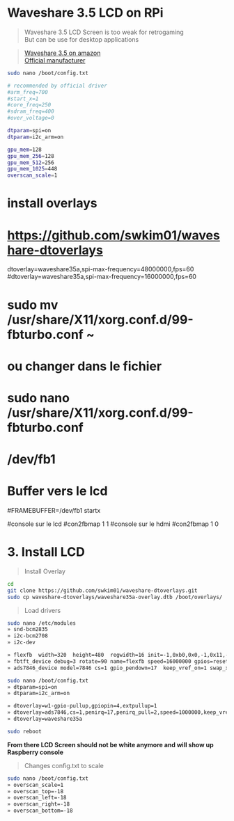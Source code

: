 # Waveshare 3.5 LCD on RPi

> Waveshare 3.5 LCD Screen is too weak for retrogaming<br>
> But can be use for desktop applications<br>

> [Waveshare 3.5 on amazon](http://www.amazon.fr/gp/product/B00SKOPWC4?psc=1&redirect=true&ref_=oh_aui_detailpage_o06_s00)<br>
> [Official manufacturer](http://www.waveshare.com/3.5inch-rpi-lcd-a.htm)


```bash
sudo nano /boot/config.txt

# recommended by official driver
#arm_freq=700
#start_x=1
#core_freq=250
#sdram_freq=400
#over_voltage=0

dtparam=spi=on
dtparam=i2c_arm=on

gpu_mem=128
gpu_mem_256=128
gpu_mem_512=256
gpu_mem_1025=448
overscan_scale=1
```

# install overlays
# https://github.com/swkim01/waveshare-dtoverlays
dtoverlay=waveshare35a,spi-max-frequency=48000000,fps=60
#dtoverlay=waveshare35a,spi-max-frequency=16000000,fps=60

# sudo mv /usr/share/X11/xorg.conf.d/99-fbturbo.conf ~
# ou changer dans le fichier 
# sudo nano /usr/share/X11/xorg.conf.d/99-fbturbo.conf
# /dev/fb1

# Buffer vers le lcd
#FRAMEBUFFER=/dev/fb1 startx

#console sur le lcd
#con2fbmap 1 1
#console sur le hdmi
#con2fbmap 1 0




# 3. Install LCD

> Install Overlay

```bash
cd
git clone https://github.com/swkim01/waveshare-dtoverlays.git
sudo cp waveshare-dtoverlays/waveshare35a-overlay.dtb /boot/overlays/
```

> Load drivers

```bash
sudo nano /etc/modules
» snd-bcm2835
» i2c-bcm2708
» i2c-dev

» flexfb  width=320  height=480  regwidth=16 init=-1,0xb0,0x0,-1,0x11,-2,250,-1,0x3A,0x55,-1,0xC2,0x44,-1,0xC5,0x00,0x00,0x00,0x00,-1,0xE0,0x0F,0x1F,0x1C,0x0C,0x0F,0x08,0x48,0x98,0x37,0x0A,0x13,0x04,0x11,0x0D,0x00,-1,0xE1,0x0F,0x32,0x2E,0x0B,0x0D,0x05,0x47,0x75,0x37,0x06,0x10,0x03,0x24,0x20,0x00,-1,0xE2,0x0F,0x32,0x2E,0x0B,0x0D,0x05,0x47,0x75,0x37,0x06,0x10,0x03,0x24,0x20,0x00,-1,0x36,0x28,-1,0x11,-1,0x29,-3
» fbtft_device debug=3 rotate=90 name=flexfb speed=16000000 gpios=reset:25,dc:24 fps=30
» ads7846_device model=7846 cs=1 gpio_pendown=17  keep_vref_on=1 swap_xy=1 pressure_max=255 x_plate_ohms=60 x_min=200 x_max=3900 y_min=200 y_max=3900

sudo nano /boot/config.txt
» dtparam=spi=on
» dtparam=i2c_arm=on

» dtoverlay=w1-gpio-pullup,gpiopin=4,extpullup=1
» dtoverlay=ads7846,cs=1,penirq=17,penirq_pull=2,speed=1000000,keep_vref_on=1,swapxy=1,pmax=255,xohms=60,xmin=200,xmax=3900,ymin=200,ymax=3900
» dtoverlay=waveshare35a

sudo reboot
```

**From there LCD Screen should not be white anymore and will show up Raspberry console**

> Changes config.txt to scale

```bash
sudo nano /boot/config.txt
» overscan_scale=1
» overscan_top=-18
» overscan_left=-18
» overscan_right=-18
» overscan_bottom=-18
```

